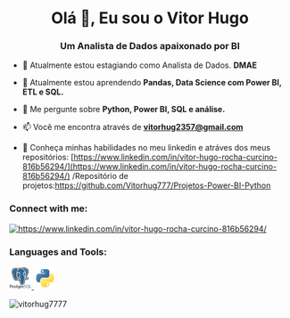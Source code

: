 <h1 align="center">Olá 👋, Eu sou o Vitor Hugo</h1>
<h3 align="center">Um Analista de Dados apaixonado por BI</h3>

- 🔭 Atualmente estou estagiando como Analista de Dados. **DMAE**

- 🌱 Atualmente estou aprendendo **Pandas, Data Science com Power BI, ETL e SQL.**

- 💬 Me pergunte sobre **Python, Power BI, SQL e análise.**

- 📫 Você me encontra através de **vitorhug2357@gmail.com**

- 📄 Conheça minhas habilidades no meu linkedin e atráves dos meus repositórios: [https://www.linkedin.com/in/vitor-hugo-rocha-curcino-816b56294/](https://www.linkedin.com/in/vitor-hugo-rocha-curcino-816b56294/)
  /Repositório de projetos:https://github.com/Vitorhug777/Projetos-Power-BI-Python
<h3 align="left">Connect with me:</h3>
<p align="left">
<a href="https://linkedin.com/in/https://www.linkedin.com/in/vitor-hugo-rocha-curcino-816b56294/" target="blank"><img align="center" src="https://raw.githubusercontent.com/rahuldkjain/github-profile-readme-generator/master/src/images/icons/Social/linked-in-alt.svg" alt="https://www.linkedin.com/in/vitor-hugo-rocha-curcino-816b56294/" height="30" width="40" /></a>
</p>

<h3 align="left">Languages and Tools:</h3>
<p align="left"> <a href="https://www.postgresql.org" target="_blank" rel="noreferrer"> <img src="https://raw.githubusercontent.com/devicons/devicon/master/icons/postgresql/postgresql-original-wordmark.svg" alt="postgresql" width="40" height="40"/> </a> <a href="https://www.python.org" target="_blank" rel="noreferrer"> <img src="https://raw.githubusercontent.com/devicons/devicon/master/icons/python/python-original.svg" alt="python" width="40" height="40"/> </a> </p>

<p><img align="center" src="https://github-readme-stats.vercel.app/api/top-langs?username=vitorhug7777&show_icons=true&locale=en&layout=compact" alt="vitorhug7777" /></p>
